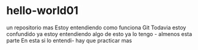 # hello-world01
un repositorio mas
Estoy entendiendo como funciona Git
Todavia estoy confundido
ya estoy entendiendo algo de esto
ya lo tengo - almenos esta parte
En esta si lo entendi- hay que practicar mas
